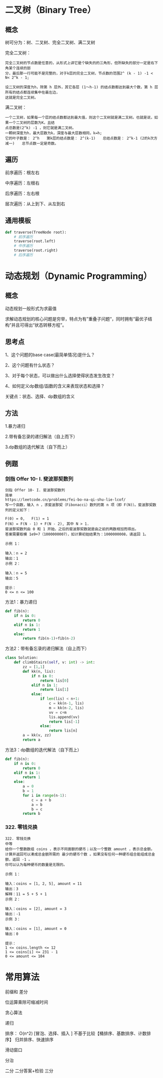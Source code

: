 # 二叉树（Binary Tree）



## 概念

树可分为：树、二叉树、完全二叉树、满二叉树

完全二叉树：

```text
完全二叉树的节点数是任意的，从形式上讲它是个缺失的的三角形，但所缺失的部分一定是右下角某个连续的部
分，最后那一行可能不是完整的，对于k层的完全二叉树，节点数的范围2^ (k - 1) -1 < N< 2^k - 1;

设二叉树的深度为h，除第 h 层外，其它各层 (1～h-1) 的结点数都达到最大个数，第 h 层所有的结点都连续集中在最左边，
这就是完全二叉树。
```

满二叉树：

```python3
一个二叉树，如果每一个层的结点数都达到最大值，则这个二叉树就是满二叉树。也就是说，如果一个二叉树的层数为K，且结
点总数是(2^k) -1 ，则它就是满二叉树。
一颗树深度为h，最大层数为k，深度与最大层数相同，k=h;
它的叶子数是： 2^h　　第k层的结点数是： 2^(k-1)　　总结点数是： 2^k-1 (2的k次方减一)　　总节点数一定是奇数。
```



## 遍历

前序遍历：根左右

中序遍历：左根右

后序遍历：左右根

层次遍历：从上到下、从左到右



## 通用模板

~~~python
def traverse(TreeNode root):
    # 前序遍历
    traverse(root.left)
    # 中序遍历
    traverse(root.right)
    # 后序遍历
~~~





# 动态规划（Dynamic Programming）

## 概念

动态规划一般形式为求最值

求解动态规划的核心问题是穷举，特点为有”重叠子问题“，同时拥有“最优子结构”并且可得出“状态转移方程”。

## 思考点

1、这个问题的base case(最简单情况)是什么？

2、这个问题有什么状态？

3、对于每个状态，可以做出什么选择使得状态发生改变？

4、如何定义dp数组/函数的含义来表现状态和选择？

关键点：状态、选择、dp数组的含义



## 方法

1.暴力递归

2.带有备忘录的递归解法（自上而下）

3.dp数组的迭代解法（自下而上）

## 例题

### 剑指 Offer 10- I. 斐波那契数列

~~~
剑指 Offer 10- I. 斐波那契数列
简单
https://leetcode.cn/problems/fei-bo-na-qi-shu-lie-lcof/
写一个函数，输入 n ，求斐波那契（Fibonacci）数列的第 n 项（即 F(N)）。斐波那契数列的定义如下：

F(0) = 0,   F(1) = 1
F(N) = F(N - 1) + F(N - 2), 其中 N > 1.
斐波那契数列由 0 和 1 开始，之后的斐波那契数就是由之前的两数相加而得出。
答案需要取模 1e9+7（1000000007），如计算初始结果为：1000000008，请返回 1。

示例 1：

输入：n = 2
输出：1
示例 2：

输入：n = 5
输出：5
 
提示：
0 <= n <= 100
~~~

方法1：暴力递归

~~~python
def fib(n):
    if n is 0:
        return 0
    elif n is 1:
        return 1
    else:
        return fib(n-1)+fib(n-2)

~~~

方法2：带有备忘录的递归解法（自上而下）

~~~python
class Solution:
    def climbStairs(self, v: int) -> int:
        zz = [1,1]
        def kk(n, lis):
            if n is 0:
                return lis[0]
            elif n is 1:
                return lis[1]
            else:
                if len(lis) < n+1:
                    c = kk(n-1, lis)
                    m = kk(n-2, lis)
                    vv = c+m
                    lis.append(vv)
                    return lis[-1]
                else:
                    return lis[n]
        a = kk(v, zz)
        return a

~~~

方法3：dp数组的迭代解法（自下而上）

~~~python
def fib(n):
    if n is 0:
        return 0
    elif n is 1:
        return 1
    else:
        a = 0
        b = 1
        for i in range(n-1):
            c = a + b
            a = b
            b = c
        return b
~~~

### 322. 零钱兑换

~~~
322. 零钱兑换
中等
给你一个整数数组 coins ，表示不同面额的硬币；以及一个整数 amount ，表示总金额。
计算并返回可以凑成总金额所需的 最少的硬币个数 。如果没有任何一种硬币组合能组成总金额，返回 -1 。
你可以认为每种硬币的数量是无限的。

示例 1：

输入：coins = [1, 2, 5], amount = 11
输出：3 
解释：11 = 5 + 5 + 1
示例 2：

输入：coins = [2], amount = 3
输出：-1
示例 3：

输入：coins = [1], amount = 0
输出：0
 
提示：
1 <= coins.length <= 12
1 <= coins[i] <= 231 - 1
0 <= amount <= 104
~~~









# 常用算法

前缀和  差分

位运算乘除可缩减时间

贪心算法

递归

排序：   O(n^2) [冒泡、选择、插入 ]   不基于比较【桶排序、基数排序、计数排序】 归并排序、快速排序

滑动窗口

分治

二分  二分答案+检验  三分
